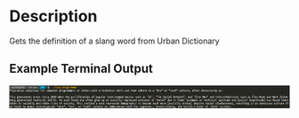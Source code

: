 # Description

Gets the definition of a slang word from Urban Dictionary

## Example Terminal Output

![Example Terminal Output](res/slang-example.png)
